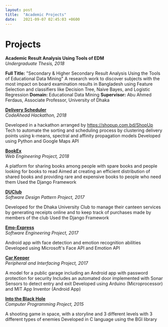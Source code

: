 ```yaml
---
layout: post
title:  "Academic Projects"
date:   2021-09-07 02:45:03 +0600
---
```

<h1>Projects</h1>



**Academic Result Analysis Using Tools of EDM**  
*Undergraduate Thesis, 2018*

**Full Title:** "Secondary \& Higher Secondary Result Analysis Using the Tools of Educational Data Mining"
A research work to discover subjects with the most impact on board examination results in Bangladesh using Feature Selection and classifiers like Decision Tree, Naive Bayes, and Logistic Regression
**Domain:** Educational Data Mining
**Supervisor:** Abu Ahmed Ferdaus, Associate Professor, University of Dhaka

**[Delivery Scheduler](https://github.com/RaidaAsh/Delivery-Scheduling)**  
*CodeAhead Hackathon, 2018*

Developed in a hackathon arranged by https://shopup.com.bd/ShopUp Tech to automate the sorting and scheduling process by clustering delivery points using k-means, spectral and affinity propagation models
Developed using Python and Google Maps API

**[BookEx](https://github.com/abidnazirisami/BookEX)**  
*Web Engineering Project, 2018*

A platform for sharing books among people with spare books and people looking for books to read
Aimed at creating an efficient distribution of shared books and providing rare and expensive books to people who need them
Used the Django Framework

**[DUClub](https://github.com/abidnazirisami/DUClub)**  
*Software Design Pattern Project, 2017*

Developed for the Dhaka University Club to manage their canteen services by generating receipts online and to keep track of purchases made by members of the club
Used the Django Framework

**[Emo-Express](https://github.com/abidnazirisami/Emo-Express)**  
*Software Engineering Project, 2017*

Android app with face detection and emotion recognition abilities
Developed using Microsoft's Face API and Emotion API

**[Car Keeper](https://github.com/abidnazirisami/Car-Keeper)**  
*Peripheral and Interfacing Project, 2017*

A model for a public garage including an Android app with password protection for security
Includes an automated door implemented with Sonar Sensors to detect entry and exit
Developed using Arduino (Microprocessor) and MIT App Inventor (Android App)

**[Into the Black Hole](https://github.com/abidnazirisami/Into-the-Black-Hole)**  
*Computer Programming Project, 2015*

A shooting game in space, with a storyline and 3 different levels with 3 different types of enemies
Developed in C language using the BGI library